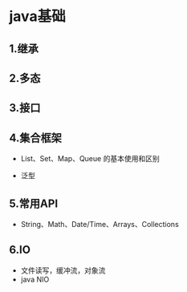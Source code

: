 # java基础

## 1.继承

## 2.多态

## 3.接口

## 4.集合框架

- List、Set、Map、Queue 的基本使用和区别

- 泛型

## 5.常用API

- String、Math、Date/Time、Arrays、Collections

## 6.IO

- 文件读写，缓冲流，对象流
- java NIO